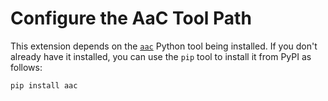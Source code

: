 # Configure the AaC Tool Path

This extension depends on the [`aac`](https://pypi.org/project/aac/) Python tool
being installed. If you don't already have it installed, you can use the `pip`
tool to install it from PyPI as follows:

```bash
pip install aac
```
